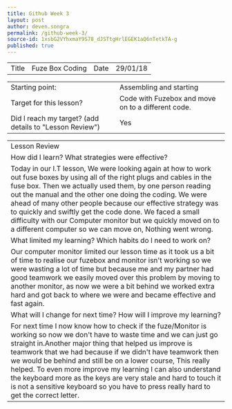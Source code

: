 ```yaml
---
title: Github Week 3
layout: post
author: deven.songra
permalink: /github-week-3/
source-id: 1xsbG2VYhxmaY9S78_dJSTtgHrlEGEK1aQ6nTetkTA-g
published: true
---
```

<table>
  <tr>
    <td>Title</td>
    <td>Fuze Box Coding </td>
    <td>Date</td>
    <td>29/01/18</td>
  </tr>
</table>


<table>
  <tr>
    <td>Starting point:</td>
    <td>Assembling and starting </td>
  </tr>
  <tr>
    <td>Target for this lesson?</td>
    <td>Code with Fuzebox and move on to a different code.</td>
  </tr>
  <tr>
    <td>Did I reach my target? 
(add details to "Lesson Review")</td>
    <td> Yes </td>
  </tr>
</table>


<table>
  <tr>
    <td>Lesson Review</td>
  </tr>
  <tr>
    <td>How did I learn? What strategies were effective? </td>
  </tr>
  <tr>
    <td>Today in our I.T lesson, We were looking again at how to work out fuse boxes by using all of the right plugs and cables in the fuse box. Then we actually used them, by one person reading out the manual and the other one doing the coding. We were ahead of many other people because our effective strategy was to quickly and swiftly get the code done. We faced a small difficulty with our Computer monitor but we quickly moved on to a different computer so we can move on, Nothing went wrong. </td>
  </tr>
  <tr>
    <td>What limited my learning? Which habits do I need to work on? </td>
  </tr>
  <tr>
    <td>Our computer monitor limited our lesson time as it took us a bit of time to realise our fuzebox and monitor isn't working so we were wasting a lot of time but because me and my partner had good teamwork we easily moved over this problem by moving to another monitor, as now we were a bit behind we worked extra hard and got back to where we were and became effective and fast again.</td>
  </tr>
  <tr>
    <td>What will I change for next time? How will I improve my learning?</td>
  </tr>
  <tr>
    <td>For next time I now know how to check if the fuze/Monitor is working so now we don't have to waste time and we can just go straight in.Another major thing that helped us improve is teamwork that we had because if we didn't have teamwork then we would be behind and still be on a lower course, This really helped. To even more improve my learning I can also understand the keyboard more as the keys are very stale and hard to touch it is not a sensitive keyboard so you have to press really hard to get the correct letter.</td>
  </tr>
</table>


